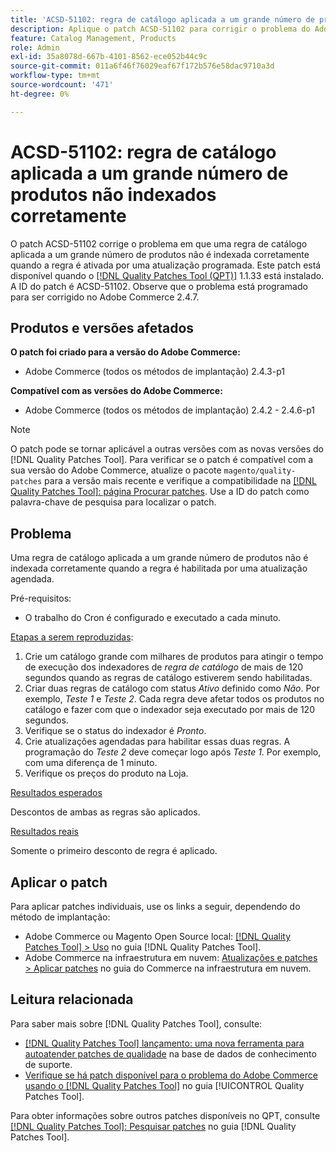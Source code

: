 ```yaml
---
title: 'ACSD-51102: regra de catálogo aplicada a um grande número de produtos não indexados corretamente'
description: Aplique o patch ACSD-51102 para corrigir o problema do Adobe Commerce em que uma regra de catálogo aplicada a um grande número de produtos não é indexada corretamente quando a regra é ativada por uma atualização programada.
feature: Catalog Management, Products
role: Admin
exl-id: 35a8078d-667b-4101-8562-ece052b44c9c
source-git-commit: 011a6f46f76029eaf67f172b576e58dac9710a3d
workflow-type: tm+mt
source-wordcount: '471'
ht-degree: 0%

---
```


# ACSD-51102: regra de catálogo aplicada a um grande número de produtos não indexados corretamente

O patch ACSD-51102 corrige o problema em que uma regra de catálogo aplicada a um grande número de produtos não é indexada corretamente quando a regra é ativada por uma atualização programada. Este patch está disponível quando o [[!DNL Quality Patches Tool (QPT)]](https://experienceleague.adobe.com/en/docs/commerce-operations/tools/quality-patches-tool/quality-patches-tool-to-self-serve-quality-patches) 1.1.33 está instalado. A ID do patch é ACSD-51102. Observe que o problema está programado para ser corrigido no Adobe Commerce 2.4.7.

## Produtos e versões afetados

**O patch foi criado para a versão do Adobe Commerce:**

* Adobe Commerce (todos os métodos de implantação) 2.4.3-p1

**Compatível com as versões do Adobe Commerce:**

* Adobe Commerce (todos os métodos de implantação) 2.4.2 - 2.4.6-p1

>[!NOTE]
>
>O patch pode se tornar aplicável a outras versões com as novas versões do [!DNL Quality Patches Tool]. Para verificar se o patch é compatível com a sua versão do Adobe Commerce, atualize o pacote `magento/quality-patches` para a versão mais recente e verifique a compatibilidade na [[!DNL Quality Patches Tool]: página Procurar patches](https://experienceleague.adobe.com/tools/commerce-quality-patches/index.html). Use a ID do patch como palavra-chave de pesquisa para localizar o patch.

## Problema

Uma regra de catálogo aplicada a um grande número de produtos não é indexada corretamente quando a regra é habilitada por uma atualização agendada.

Pré-requisitos:

* O trabalho do Cron é configurado e executado a cada minuto.

<u>Etapas a serem reproduzidas</u>:

1. Crie um catálogo grande com milhares de produtos para atingir o tempo de execução dos indexadores de *regra de catálogo* de mais de 120 segundos quando as regras de catálogo estiverem sendo habilitadas.
2. Criar duas regras de catálogo com status *Ativo* definido como *Não*.  Por exemplo, *Teste 1* e *Teste 2*. Cada regra deve afetar todos os produtos no catálogo e fazer com que o indexador seja executado por mais de 120 segundos.
3. Verifique se o status do indexador é *Pronto*.
4. Crie atualizações agendadas para habilitar essas duas regras. A programação do *Teste 2* deve começar logo após *Teste 1*. Por exemplo, com uma diferença de 1 minuto.
5. Verifique os preços do produto na Loja.

<u>Resultados esperados</u>

Descontos de ambas as regras são aplicados.

<u>Resultados reais</u>

Somente o primeiro desconto de regra é aplicado.

## Aplicar o patch

Para aplicar patches individuais, use os links a seguir, dependendo do método de implantação:

* Adobe Commerce ou Magento Open Source local: [[!DNL Quality Patches Tool] > Uso](/help/tools/quality-patches-tool/usage.md) no guia [!DNL Quality Patches Tool].
* Adobe Commerce na infraestrutura em nuvem: [Atualizações e patches > Aplicar patches](https://experienceleague.adobe.com/docs/commerce-cloud-service/user-guide/develop/upgrade/apply-patches.html) no guia do Commerce na infraestrutura em nuvem.

## Leitura relacionada

Para saber mais sobre [!DNL Quality Patches Tool], consulte:

* [[!DNL Quality Patches Tool] lançamento: uma nova ferramenta para autoatender patches de qualidade](https://experienceleague.adobe.com/en/docs/commerce-operations/tools/quality-patches-tool/quality-patches-tool-to-self-serve-quality-patches) na base de dados de conhecimento de suporte.
* [Verifique se há patch disponível para o problema do Adobe Commerce usando o  [!DNL Quality Patches Tool]](/help/tools/quality-patches-tool/patches-available-in-qpt/check-patch-for-magento-issue-with-magento-quality-patches.md) no guia [!UICONTROL Quality Patches Tool].


Para obter informações sobre outros patches disponíveis no QPT, consulte [[!DNL Quality Patches Tool]: Pesquisar patches](<https://experienceleague.adobe.com/tools/commerce-quality-patches/index.html>) no guia [!DNL Quality Patches Tool].
